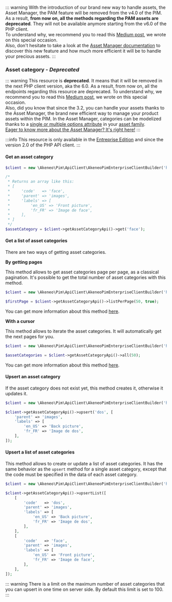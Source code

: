 ::: warning
With the introduction of our brand new way to handle assets, the Asset Manager, the PAM feature will be removed from the v4.0 of the PIM. As a result, **from now on, all the methods regarding the PAM assets are deprecated**. They will not be available anymore starting from the v6.0 of the PHP client.   
To understand why, we recommend you to read this [Medium post](https://medium.com/akeneo-labs/between-stability-and-innovation-c2d2dd61a804), we wrote on this special occasion.  
Also, don't hesitate to take a look at the [Asset Manager documentation](/documentation/asset-manager.html) to discover this new feature and how much more efficient it will be to handle your precious assets.
:::

### Asset category _- Deprecated_

::: warning
This resource is **deprecated**. It means that it will be removed in the next PHP client version, aka the 6.0. As a result, from now on, all the endpoints regarding this resource are deprecated. To understand why, we recommend you to read this [Medium post](https://medium.com/akeneo-labs/between-stability-and-innovation-c2d2dd61a804), we wrote on this special occasion.  
Also, did you know that since the 3.2, you can handle your assets thanks to the Asset Manager, the brand new efficient way to manage your product assets within the PIM. In the Asset Manager, categories can be modelized thanks to a [single or multiple options attribute](/documentation/asset-manager.html#the-single-and-multiple-options-attributes) in your [asset family](/documentation/asset-manager.html#the-asset-family).  
[Eager to know more about the Asset Manager? It's right here!](/documentation/asset-manager.html#concepts-resources)
:::

:::info
This resource is only available in the [Entreprise Edition](https://www.akeneo.com/enterprise-edition/) and since the version 2.0 of the PHP API client.
:::

#### Get an asset category

```php
$client = new \Akeneo\Pim\ApiClient\AkeneoPimEnterpriseClientBuilder('http://akeneo.com/')->buildAuthenticatedByPassword('client_id', 'secret', 'admin', 'admin');

/*
 * Returns an array like this:
 * [
 *     'code'   => 'face',
 *     'parent' => 'images',
 *     'labels' => [
 *         'en_US' => 'Front picture',
 *         'fr_FR' => 'Image de face',
 *     ],
 * ]
 */
$assetCategory = $client->getAssetCategoryApi()->get('face');
```

#### Get a list of asset categories

There are two ways of getting asset categories. 

**By getting pages**

This method allows to get asset categories page per page, as a classical pagination.
It's possible to get the total number of asset categories with this method.

```php
$client = new \Akeneo\Pim\ApiClient\AkeneoPimEnterpriseClientBuilder('http://akeneo.com/')->buildAuthenticatedByPassword('client_id', 'secret', 'admin', 'admin');

$firstPage = $client->getAssetCategoryApi()->listPerPage(50, true);
```

You can get more information about this method [here](/php-client/list-resources.html#by-getting-pages).

**With a cursor**

This method allows to iterate the asset categories. It will automatically get the next pages for you.

```php
$client = new \Akeneo\Pim\ApiClient\AkeneoPimEnterpriseClientBuilder('http://akeneo.com/')->buildAuthenticatedByPassword('client_id', 'secret', 'admin', 'admin');

$assetCategories = $client->getAssetCategoryApi()->all(50);
```

You can get more information about this method [here](/php-client/list-resources.html#with-a-cursor).

#### Upsert an asset category

If the asset category does not exist yet, this method creates it, otherwise it updates it.

```php
$client = new \Akeneo\Pim\ApiClient\AkeneoPimEnterpriseClientBuilder('http://akeneo.com/')->buildAuthenticatedByPassword('client_id', 'secret', 'admin', 'admin');

$client->getAssetCategoryApi()->upsert('dos', [
    'parent' => 'images',
    'labels' => [
        'en_US' => 'Back picture',
        'fr_FR' => 'Image de dos',
    ],
]);
```

#### Upsert a list of asset categories

This method allows to create or update a list of asset categories.
It has the same behavior as the `upsert` method for a single asset category, except that the code must be specified in the data of each asset category.

```php
$client = new \Akeneo\Pim\ApiClient\AkeneoPimEnterpriseClientBuilder('http://akeneo.com/')->buildAuthenticatedByPassword('client_id', 'secret', 'admin', 'admin');

$client->getAssetCategoryApi()->upsertList([
    [
        'code'   => 'dos',
        'parent' => 'images',
        'labels' => [
            'en_US' => 'Back picture',
            'fr_FR' => 'Image de dos',
        ],
    ],
    [
        'code'   => 'face',
        'parent' => 'images',
        'labels' => [
            'en_US' => 'Front picture',
            'fr_FR' => 'Image de face',
        ],
    ],
]);
```

::: warning
There is a limit on the maximum number of asset categories that you can upsert in one time on server side. By default this limit is set to 100.
:::
